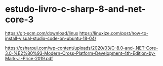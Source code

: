 # estudo-livro-c-sharp-8-and-net-core-3

https://git-scm.com/download/linux
https://linuxize.com/post/how-to-install-visual-studio-code-on-ubuntu-18-04/

https://csharpui.com/wp-content/uploads/2020/03/C-8.0-and-.NET-Core-3.0-%E2%80%93-Modern-Cross-Platform-Development-4th-Edition-by-Mark-J.-Price-2019.pdf
